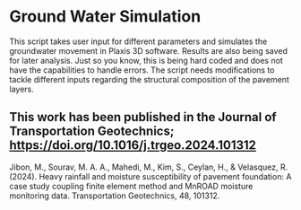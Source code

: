 # Ground Water Simulation
 This script takes user input for different parameters and simulates the groundwater movement in Plaxis 3D software. Results are also being saved for later analysis. Just so you know, this is being hard coded and does not have the capabilities to handle errors. The script needs modifications to tackle different inputs regarding the structural composition of the pavement layers.

 ## This work has been published in the Journal of Transportation Geotechnics; https://doi.org/10.1016/j.trgeo.2024.101312
Jibon, M., Sourav, M. A. A., Mahedi, M., Kim, S., Ceylan, H., & Velasquez, R. (2024). Heavy rainfall and moisture susceptibility of pavement foundation: A case study coupling finite element method and MnROAD moisture monitoring data. Transportation Geotechnics, 48, 101312.
